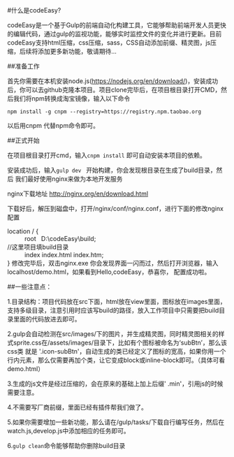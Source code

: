 #什么是codeEasy?

codeEasy是一个基于Gulp的前端自动化构建工具，它能够帮助前端开发人员更快的编辑代码，通过gulp的监视功能，能够实时监控文件的变化并进行更新。目前codeEasy支持html压缩，css压缩，sass，CSS自动添加前缀、精灵图，js压缩，后续将添加更多新功能，敬请期待...

##准备工作

首先你需要在本机安装node.js(https://nodejs.org/en/download/)，安装成功后，你可以去github克隆本项目。项目clone完毕后，在项目根目录打开CMD，然后我们将npm转换成淘宝镜像，输入以下命令 

``npm install -g cnpm --registry=https://registry.npm.taobao.org ``

以后用cnpm 代替npm命令即可。

##正式开始

在项目根目录打开cmd，输入``cnpm install``   即可自动安装本项目的依赖。

安装成功后，输入``gulp dev `` 开始构建，你会发现根目录在生成了build目录，然后 我们最好使用nginx来做为本地开发服务

nginx下载地址  http://nginx.org/en/download.html

下载好后，解压到磁盘中，打开/nginx/conf/nginx.conf，进行下面的修改nginx配置  

location / {  
            root   D:\codeEasy\build;              
            //这里项目填build目录              
            index  index.html index.htm;                         
  }
修改完毕后，双击nginx.exe 你会发现界面一闪而过，然后打开浏览器，输入localhost/demo.html，如果看到Hello,codeEasy，恭喜你， 配置成功啦。

##一些注意点：

1.目录结构：项目代码放在src下面，html放在view里面，图标放在images里面，支持多级目录，注意引用时应该写build的路径，放入工作项目中只需要把build目录里面的代码放进去即可。

2.gulp会自动检测在src/images/下的图片，并生成精灵图，同时精灵图相关的样式sprite.css在/assets/images/目录下，比如有个图标被命名为‘subBtn’，那么该css类 就是  '.icon-subBtn'，自动生成的类已经定义了图标的宽高，如果你用一个行内元素，那么仅需要再加个类，让它变成block或inline-block即可。（具体可看demo.html）

3.生成的js文件是经过压缩的，会在原来的基础上加上后缀' .min'，引用js的时候需要注意。

4.不需要写厂商前缀，里面已经有插件帮我们做了。

5.如果你需要增加一些新功能，那么请在/gulp/tasks/下载自行编写任务，然后在watch.js,develop.js中添加相应的任务即可。

6.`gulp clean`命令能够帮助你删除build目录
